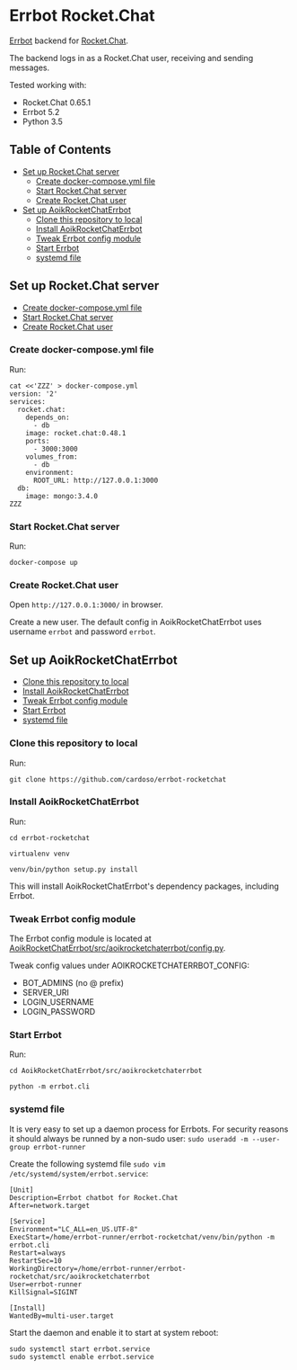 # Errbot Rocket.Chat
[Errbot](http://errbot.io/) backend for [Rocket.Chat](https://rocket.chat/).

The backend logs in as a Rocket.Chat user, receiving and sending messages.

Tested working with:
- Rocket.Chat 0.65.1
- Errbot 5.2
- Python 3.5

## Table of Contents
- [Set up Rocket.Chat server](#set-up-rocketchat-server)
  - [Create docker-compose.yml file](#create-docker-composeyml-file)
  - [Start Rocket.Chat server](#start-rocketchat-server)
  - [Create Rocket.Chat user](#create-rocketchat-user)
- [Set up AoikRocketChatErrbot](#set-up-aoikrocketchaterrbot)
  - [Clone this repository to local](#clone-this-repository-to-local)
  - [Install AoikRocketChatErrbot](#install-aoikrocketchaterrbot)
  - [Tweak Errbot config module](#tweak-errbot-config-module)
  - [Start Errbot](#start-errbot)
  - [systemd file](#systemd-file)

## Set up Rocket.Chat server
- [Create docker-compose.yml file](#create-docker-composeyml-file)
- [Start Rocket.Chat server](#start-rocketchat-server)
- [Create Rocket.Chat user](#create-rocketchat-user)

### Create docker-compose.yml file
Run:
```
cat <<'ZZZ' > docker-compose.yml
version: '2'
services:
  rocket.chat:
    depends_on:
      - db
    image: rocket.chat:0.48.1
    ports:
      - 3000:3000
    volumes_from:
      - db
    environment:
      ROOT_URL: http://127.0.0.1:3000
  db:
    image: mongo:3.4.0
ZZZ
```

### Start Rocket.Chat server
Run:
```
docker-compose up
```

### Create Rocket.Chat user
Open `http://127.0.0.1:3000/` in browser.

Create a new user. The default config in AoikRocketChatErrbot uses username
`errbot` and password `errbot`.

## Set up AoikRocketChatErrbot
- [Clone this repository to local](#clone-this-repository-to-local)
- [Install AoikRocketChatErrbot](#install-aoikrocketchaterrbot)
- [Tweak Errbot config module](#tweak-errbot-config-module)
- [Start Errbot](#start-errbot)
- [systemd file](#systemd-file)

### Clone this repository to local
Run:
```
git clone https://github.com/cardoso/errbot-rocketchat
```

### Install AoikRocketChatErrbot
Run:
```
cd errbot-rocketchat

virtualenv venv

venv/bin/python setup.py install
```

This will install AoikRocketChatErrbot's dependency packages, including Errbot.

### Tweak Errbot config module
The Errbot config module is located at
[AoikRocketChatErrbot/src/aoikrocketchaterrbot/config.py](/src/aoikrocketchaterrbot/config.py).

Tweak config values under AOIKROCKETCHATERRBOT_CONFIG:
- BOT_ADMINS (no @ prefix)
- SERVER_URI
- LOGIN_USERNAME
- LOGIN_PASSWORD

### Start Errbot
Run:
```
cd AoikRocketChatErrbot/src/aoikrocketchaterrbot

python -m errbot.cli
```

### systemd file
It is very easy to set up a daemon process for Errbots. For security reasons it should always be runned by a non-sudo user: `sudo useradd -m --user-group errbot-runner`

Create the following systemd file `sudo vim /etc/systemd/system/errbot.service`:
```
[Unit]
Description=Errbot chatbot for Rocket.Chat
After=network.target

[Service]
Environment="LC_ALL=en_US.UTF-8"
ExecStart=/home/errbot-runner/errbot-rocketchat/venv/bin/python -m errbot.cli
Restart=always
RestartSec=10
WorkingDirectory=/home/errbot-runner/errbot-rocketchat/src/aoikrocketchaterrbot
User=errbot-runner
KillSignal=SIGINT

[Install]
WantedBy=multi-user.target
```

Start the daemon and enable it to start at system reboot:
```
sudo systemctl start errbot.service
sudo systemctl enable errbot.service
```
